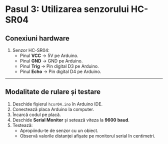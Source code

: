 # Pasul 3: Utilizarea senzorului HC-SR04

## Conexiuni hardware

1. Senzor HC-SR04:
   - Pinul **VCC** → 5V pe Arduino.
   - Pinul **GND** → GND pe Arduino.
   - Pinul **Trig** → Pin digital D3 pe Arduino.
   - Pinul **Echo** → Pin digital D4 pe Arduino.

---

## Modalitate de rulare și testare

1. Deschide fișierul `hcsr04.ino` în Arduino IDE.
2. Conectează placa Arduino la computer.
3. Încarcă codul pe placă.
4. Deschide **Serial Monitor** și setează viteza la **9600 baud**.
5. Testează:
   - Apropiindu-te de senzor cu un obiect.
   - Observă valorile distanței afișate pe monitorul serial în centimetri.
